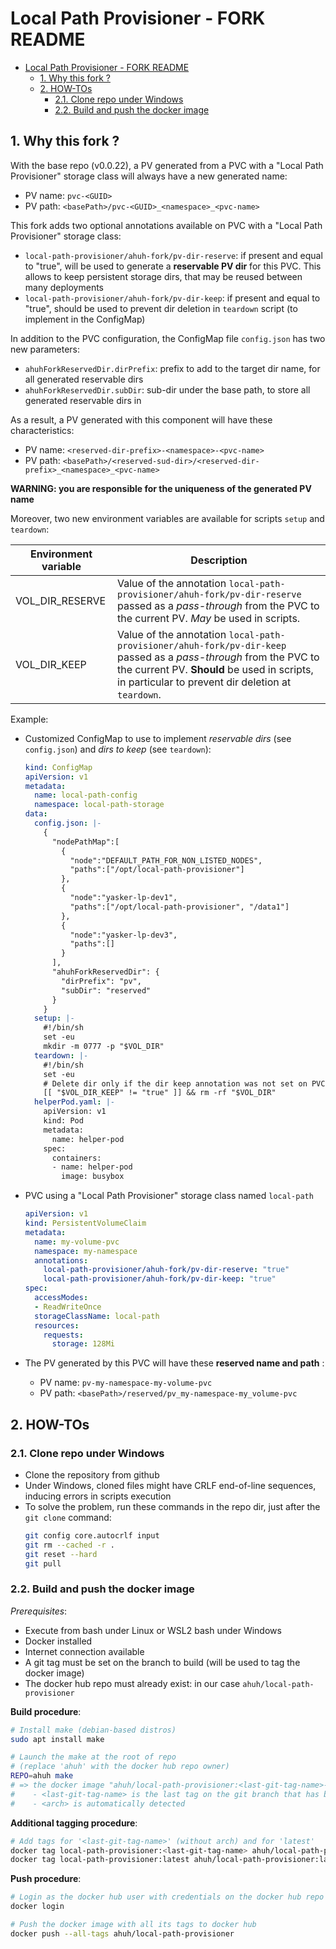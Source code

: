# Local Path Provisioner - FORK README

- [Local Path Provisioner - FORK README](#local-path-provisioner---fork-readme)
  - [1. Why this fork ?](#1-why-this-fork-)
  - [2. HOW-TOs](#2-how-tos)
    - [2.1. Clone repo under Windows](#21-clone-repo-under-windows)
    - [2.2. Build and push the docker image](#22-build-and-push-the-docker-image)

## 1. Why this fork ?

With the base repo (v0.0.22), a PV generated from a PVC with a "Local Path Provisioner" storage class will always have a new generated name:
* PV name: `pvc-<GUID>`
* PV path: `<basePath>/pvc-<GUID>_<namespace>_<pvc-name>`

This fork adds two optional annotations available on PVC with a "Local Path Provisioner" storage class:
*  `local-path-provisioner/ahuh-fork/pv-dir-reserve`: if present and equal to "true", will be used to generate a **reservable PV dir** for this PVC. This allows to keep persistent storage dirs, that may be reused between many deployments
*  `local-path-provisioner/ahuh-fork/pv-dir-keep`: if present and equal to "true", should be used to prevent dir deletion in `teardown` script (to implement in the ConfigMap)

In addition to the PVC configuration, the ConfigMap file `config.json` has two new parameters:
* `ahuhForkReservedDir.dirPrefix`: prefix to add to the target dir name, for all generated reservable dirs
* `ahuhForkReservedDir.subDir`: sub-dir under the base path, to store all generated reservable dirs in

As a result, a PV generated with this component will have these characteristics:
* PV name: `<reserved-dir-prefix>-<namespace>-<pvc-name>`
* PV path: `<basePath>/<reserved-sud-dir>/<reserved-dir-prefix>_<namespace>_<pvc-name>`

**WARNING: you are responsible for the uniqueness of the generated PV name**

Moreover, two new environment variables are available for scripts `setup` and `teardown`:

| Environment variable | Description |
|----------------------|-------------|
| VOL_DIR_RESERVE | Value of the annotation `local-path-provisioner/ahuh-fork/pv-dir-reserve` passed as a *pass-through* from the PVC to the current PV. *May* be used in scripts. |
| VOL_DIR_KEEP | Value of the annotation `local-path-provisioner/ahuh-fork/pv-dir-keep` passed as a *pass-through* from the PVC to the current PV. **Should** be used in scripts, in particular to prevent dir deletion at `teardown`. |

Example:
* Customized ConfigMap to use to implement *reservable dirs* (see `config.json`) and *dirs to keep* (see `teardown`):
  ```yaml
  kind: ConfigMap
  apiVersion: v1
  metadata:
    name: local-path-config
    namespace: local-path-storage
  data:
    config.json: |-
      {
        "nodePathMap":[
          {
            "node":"DEFAULT_PATH_FOR_NON_LISTED_NODES",
            "paths":["/opt/local-path-provisioner"]
          },
          {
            "node":"yasker-lp-dev1",
            "paths":["/opt/local-path-provisioner", "/data1"]
          },
          {
            "node":"yasker-lp-dev3",
            "paths":[]
          }
        ],
        "ahuhForkReservedDir": {
          "dirPrefix": "pv",
          "subDir": "reserved"
        }
      }
    setup: |-
      #!/bin/sh
      set -eu
      mkdir -m 0777 -p "$VOL_DIR"
    teardown: |-
      #!/bin/sh
      set -eu
      # Delete dir only if the dir keep annotation was not set on PVC / PV !
      [[ "$VOL_DIR_KEEP" != "true" ]] && rm -rf "$VOL_DIR"
    helperPod.yaml: |-
      apiVersion: v1
      kind: Pod
      metadata:
        name: helper-pod
      spec:
        containers:
        - name: helper-pod
          image: busybox
  ```

* PVC using a "Local Path Provisioner" storage class named `local-path`
  ```yaml
  apiVersion: v1
  kind: PersistentVolumeClaim
  metadata:
    name: my-volume-pvc
    namespace: my-namespace
    annotations:
      local-path-provisioner/ahuh-fork/pv-dir-reserve: "true"
      local-path-provisioner/ahuh-fork/pv-dir-keep: "true"
  spec:
    accessModes:
    - ReadWriteOnce
    storageClassName: local-path
    resources:
      requests:
        storage: 128Mi
  ```

* The PV generated by this PVC will have these **reserved name and path** :
  * PV name: `pv-my-namespace-my-volume-pvc`
  * PV path: `<basePath>/reserved/pv_my-namespace-my_volume-pvc`



## 2. HOW-TOs

### 2.1. Clone repo under Windows

* Clone the repository from github
* Under Windows, cloned files might have CRLF end-of-line sequences, inducing errors in scripts execution
* To solve the problem, run these commands in the repo dir, just after the `git clone` command:
  ```bash
  git config core.autocrlf input
  git rm --cached -r .
  git reset --hard
  git pull
  ```

### 2.2. Build and push the docker image

*Prerequisites*:
* Execute from bash under Linux or WSL2 bash under Windows
* Docker installed
* Internet connection available
* A git tag must be set on the branch to build (will be used to tag the docker image)
* The docker hub repo must already exist: in our case `ahuh/local-path-provisioner`

**Build procedure**:
```bash
# Install make (debian-based distros)
sudo apt install make

# Launch the make at the root of repo
# (replace 'ahuh' with the docker hub repo owner)
REPO=ahuh make
# => the docker image "ahuh/local-path-provisioner:<last-git-tag-name>-<arch>" is available:
#    - <last-git-tag-name> is the last tag on the git branch that has been built
#    - <arch> is automatically detected
```

**Additional tagging procedure**:
```bash
# Add tags for '<last-git-tag-name>' (without arch) and for 'latest'
docker tag local-path-provisioner:<last-git-tag-name> ahuh/local-path-provisioner:<last-git-tag-name>
docker tag local-path-provisioner:latest ahuh/local-path-provisioner:latest
```

**Push procedure**:
```bash
# Login as the docker hub user with credentials on the docker hub repo
docker login

# Push the docker image with all its tags to docker hub
docker push --all-tags ahuh/local-path-provisioner
```